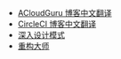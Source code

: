 +   [ACloudGuru 博客中文翻译](docs/acloudguru-blog/README.md)
+   [CircleCI 博客中文翻译](docs/circleci-blog/README.md)
+   [深入设计模式](docs/dvnt-dsnptn/README.md)
+   [重构大师](docs/rfct-guru/README.md)